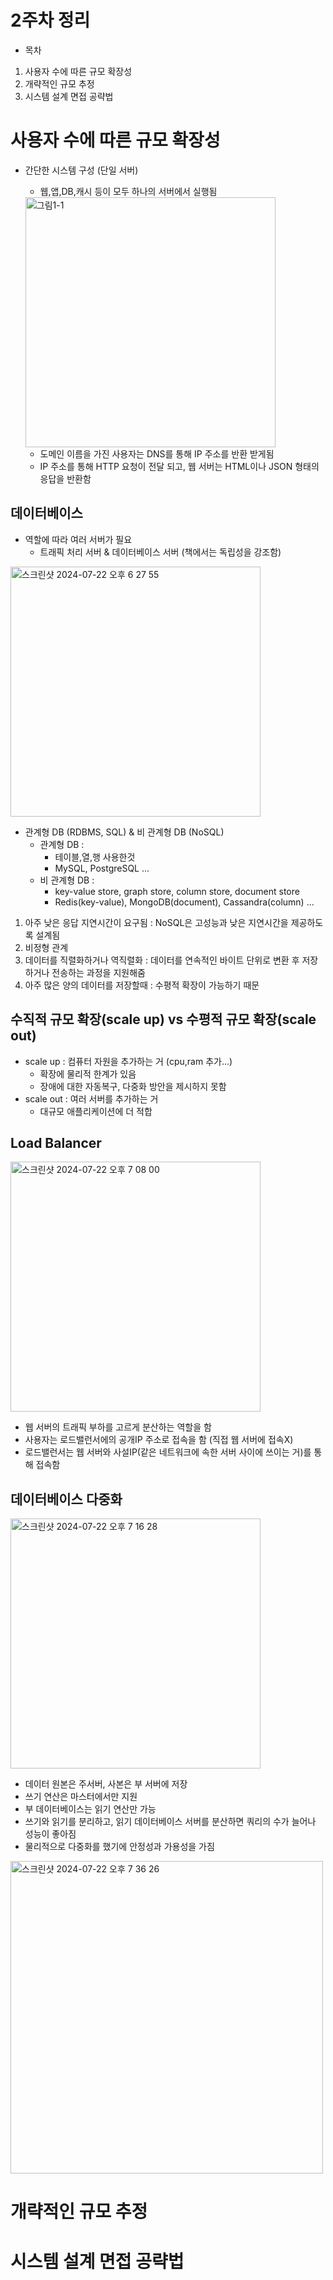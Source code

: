 # 2주차 정리
- 목차
1. 사용자 수에 따른 규모 확장성
2. 개략적인 규모 추정
3. 시스템 설계 면접 공략법

# 사용자 수에 따른 규모 확장성
- 간단한 시스템 구성 (단일 서버)
  - 웹,앱,DB,캐시 등이 모두 하나의 서버에서 실행됨
  <img width="400" alt="그림1-1" src="https://github.com/user-attachments/assets/4cf9d293-df0b-4b05-8dea-ee7d325aa6f3">

  - 도메인 이름을 가진 사용자는 DNS를 통해 IP 주소를 반환 받게됨
  - IP 주소를 통해 HTTP 요청이 전달 되고, 웹 서버는 HTML이나 JSON 형태의 응답을 반환함
 
## 데이터베이스
- 역할에 따라 여러 서버가 필요
  - 트래픽 처리 서버 & 데이터베이스 서버 (책에서는 독립성을 강조함)
<img width="400" alt="스크린샷 2024-07-22 오후 6 27 55" src="https://github.com/user-attachments/assets/8ecdcfa9-dbb1-4684-961f-518b997d0b7b">

- 관계형 DB (RDBMS, SQL) & 비 관계형 DB (NoSQL)
  - 관계형 DB :
      - 테이블,열,행 사용한것
      - MySQL, PostgreSQL ...
  - 비 관계형 DB :
      - key-value store, graph store, column store, document store
      -  Redis(key-value), MongoDB(document), Cassandra(column) ...
1. 아주 낮은 응답 지연시간이 요구됨 : NoSQL은 고성능과 낮은 지연시간을 제공하도록 설계됨
2. 비정형 관계
3. 데이터를 직렬화하거나 역직렬화 : 데이터를 연속적인 바이트 단위로 변환 후 저장하거나 전송하는 과정을 지원해줌
4. 아주 많은 양의 데이터를 저장할때 : 수평적 확장이 가능하기 때문

## 수직적 규모 확장(scale up) vs 수평적 규모 확장(scale out)
- scale up : 컴퓨터 자원을 추가하는 거 (cpu,ram 추가...)
  - 확장에 물리적 한계가 있음
  - 장애에 대한 자동복구, 다중화 방안을 제시하지 못함
- scale out : 여러 서버를 추가하는 거
  - 대규모 애플리케이션에 더 적합
## Load Balancer
<img width="400" alt="스크린샷 2024-07-22 오후 7 08 00" src="https://github.com/user-attachments/assets/83cf1e3e-5e78-4106-8699-5ab745a7136e">

- 웹 서버의 트래픽 부하를 고르게 분산하는 역할을 함
- 사용자는 로드밸런서에의 공개IP 주소로 접속을 함 (직접 웹 서버에 접속X)
- 로드밸런서는 웹 서버와 사설IP(같은 네트워크에 속한 서버 사이에 쓰이는 거)를 통해 접속함

## 데이터베이스 다중화
<img width="400" alt="스크린샷 2024-07-22 오후 7 16 28" src="https://github.com/user-attachments/assets/0e0bf37d-2565-40d9-b5bf-47c3fdf98e8d">

- 데이터 원본은 주서버, 사본은 부 서버에 저장
- 쓰기 연산은 마스터에서만 지원
- 부 데이터베이스는 읽기 연산만 가능
- 쓰기와 읽기를 분리하고, 읽기 데이터베이스 서버를 분산하면 쿼리의 수가 늘어나 성능이 좋아짐
- 물리적으로 다중화를 했기에 안정성과 가용성을 가짐
<img width="500" alt="스크린샷 2024-07-22 오후 7 36 26" src="https://github.com/user-attachments/assets/ec4866f7-f115-4d53-8dfc-07401e77297a">

# 개략적인 규모 추정

# 시스템 설계 면접 공략법

